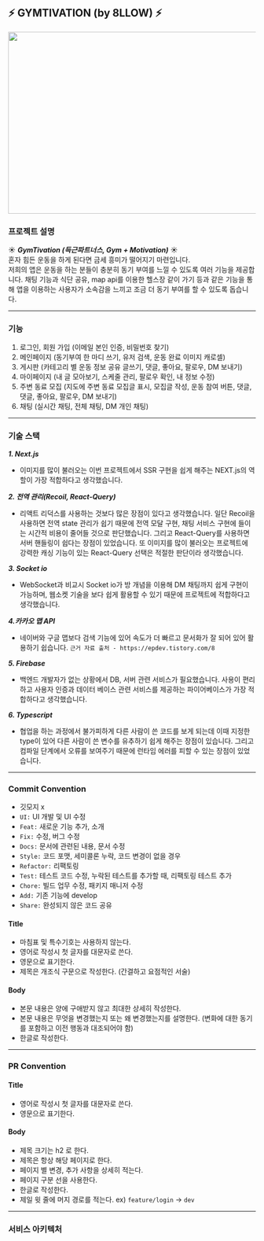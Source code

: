 ## :zap: GYMTIVATION (by 8LLOW) :zap:

<img src="![Slide 16_9 - 7](https://user-images.githubusercontent.com/117061525/224540028-c3e284fe-31bb-4b19-a882-f34d59e4f2ed.png)" width="700" height="370"/>

### 프로젝트 설명

:sunny: ***GymTivation (득근파트너스, Gym + Motivation)*** :sunny:   
혼자 힘든 운동을 하게 된다면 금세 흥미가 떨어지기 마련입니다.      
저희의 앱은 운동을 하는 분들이 충분히 동기 부여를 느낄 수 있도록 여러 기능을 제공합니다. 채팅 기능과 식단 공유, map api를 이용한 헬스장 같이 가기 등과 같은 기능을 통해 앱을 이용하는 사용자가 소속감을 느끼고 조금 더 동기 부여를 할 수 있도록 돕습니다.

---

### 기능

1. 로그인, 회원 가입 (이메일 본인 인증, 비밀번호 찾기)
2. 메인페이지 (동기부여 한 마디 쓰기, 유저 검색, 운동 완료 이미지 캐로셀)
3. 게시판 (카테고리 별 운동 정보 공유 글쓰기, 댓글, 좋아요, 팔로우, DM 보내기)
4. 마이페이지 (내 글 모아보기, 스케줄 관리, 팔로우 확인, 내 정보 수정)
5. 주변 동료 모집 (지도에 주변 동료 모집글 표시, 모집글 작성, 운동 참여 버튼, 댓글, 댓글, 좋아요, 팔로우, DM 보내기)
6. 채팅 (실시간 채팅, 전체 채팅, DM 개인 채팅)

---

### 기술 스택
***1. Next.js***
  - 이미지를 많이 불러오는 이번 프로젝트에서 SSR 구현을 쉽게 해주는 NEXT.js의 역할이 가장 적합하다고 생각했습니다.

***2. 전역 관리(Recoil, React-Query)***
  - 리액트 리덕스를 사용하는 것보다 많은 장점이 있다고 생각했습니다. 일단 Recoil을 사용하면 전역 state 관리가 쉽기 때문에 전역 모달 구현, 채팅 서비스 구현에 들이는 시간적 비용이 줄어들 것으로 판단했습니다. 그리고 React-Query를 사용하면 서버 핸들링이 쉽다는 장점이 있었습니다. 또 이미지를 많이 불러오는 프로젝트에 강력한 캐싱 기능이 있는 React-Query 선택은 적절한 판단이라 생각했습니다.

***3. Socket io***
  - WebSocket과 비교시 Socket io가 방 개념을 이용해 DM 채팅까지 쉽게 구현이 가능하며, 웹소켓 기술을 보다 쉽게 활용할 수 있기 때문에 프로젝트에 적합하다고 생각했습니다.

***4.카카오 맵 API***
  - 네이버와 구글 맵보다 검색 기능에 있어 속도가 더 빠르고 문서화가 잘 되어 있어 활용하기 쉽습니다. `근거 자료 출처 - https://epdev.tistory.com/8`

***5. Firebase***
  - 백엔드 개발자가 없는 상황에서 DB, 서버 관련 서비스가 필요했습니다. 사용이 편리하고 사용자 인증과 데이터 베이스 관련 서비스를 제공하는 파이어베이스가 가장 적합하다고 생각했습니다.

***6. Typescript***
  - 협업을 하는 과정에서 불가피하게 다른 사람이 쓴 코드를 보게 되는데 이때 지정한 type이 있어 다른 사람이 쓴 변수를 유추하기 쉽게 해주는 장점이 있습니다. 그리고 컴파일 단계에서 오류를 보여주기 때문에 런타임 에러를 피할 수 있는 장점이 있었습니다.

---

### Commit Convention

- 깃모지 x
- `UI:` UI 개발 및 UI 수정
- `Feat:` 새로운 기능 추가, 소개
- `Fix:` 수정, 버그 수정
- `Docs:` 문서에 관련된 내용, 문서 수정
- `Style:` 코드 포맷, 세미콜론 누락, 코드 변경이 없을 경우
- `Refactor:` 리팩토링
- `Test:` 테스트 코드 수정, 누락된 테스트를 추가할 때, 리팩토링 테스트 추가
- `Chore:` 빌드 업무 수정, 패키지 매니저 수정
- `Add:` 기존 기능에 develop
- `Share:` 완성되지 않은 코드 공유

#### Title

- 마침표 및 특수기호는 사용하지 않는다.
- 영어로 작성시 첫 글자를 대문자로 쓴다.
- 영문으로 표기한다.
- 제목은 개조식 구문으로 작성한다. (간결하고 요점적인 서술)

#### Body

- 본문 내용은 양에 구애받지 않고 최대한 상세히 작성한다.
- 본문 내용은 무엇을 변경했는지 또는 왜 변경했는지를 설명한다. (변화에 대한 동기를 포함하고 이전 행동과 대조되어야 함)
- 한글로 작성한다.

---

### PR Convention
#### Title

- 영어로 작성시 첫 글자를 대문자로 쓴다.
- 영문으로 표기한다.

#### Body

- 제목 크기는 h2 로 한다.
- 제목은 항상 해당 페이지로 한다.
- 페이지 별 변경, 추가 사항을 상세히 적는다.
- 페이지 구분 선을 사용한다.
- 한글로 작성한다.
- 제일 윗 줄에 머지 경로를 적는다.
ex) `feature/login` → `dev`

---

### 서비스 아키텍처
